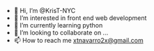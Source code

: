 - 👋 Hi, I’m @KrisT-NYC
- 👀 I’m interested in front end web development 
- 🌱 I’m currently learning python
- 💞️ I’m looking to collaborate on ...
- 📫 How to reach me xtnavarro2x@gmail.com

<!---
KrisT-NYC/KrisT-NYC is a ✨ special ✨ repository because its `README.md` (this file) appears on your GitHub profile.
You can click the Preview link to take a look at your changes.
--->

